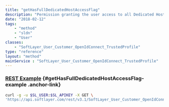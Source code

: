```yaml
---
title: "getHasFullDedicatedHostAccessFlag"
description: "Permission granting the user access to all Dedicated Host devices on the account."
date: "2018-02-12"
tags:
    - "method"
    - "sldn"
    - "User"
classes:
    - "SoftLayer_User_Customer_OpenIdConnect_TrustedProfile"
type: "reference"
layout: "method"
mainService : "SoftLayer_User_Customer_OpenIdConnect_TrustedProfile"
---
```


### [REST Example](#getHasFullDedicatedHostAccessFlag-example) <a href="/article/rest/"><i class="fas fa-question"></i></a> {#getHasFullDedicatedHostAccessFlag-example .anchor-link} 
```bash
curl -g -u $SL_USER:$SL_APIKEY -X GET \
'https://api.softlayer.com/rest/v3.1/SoftLayer_User_Customer_OpenIdConnect_TrustedProfile/{SoftLayer_User_Customer_OpenIdConnect_TrustedProfileID}/getHasFullDedicatedHostAccessFlag'
```
